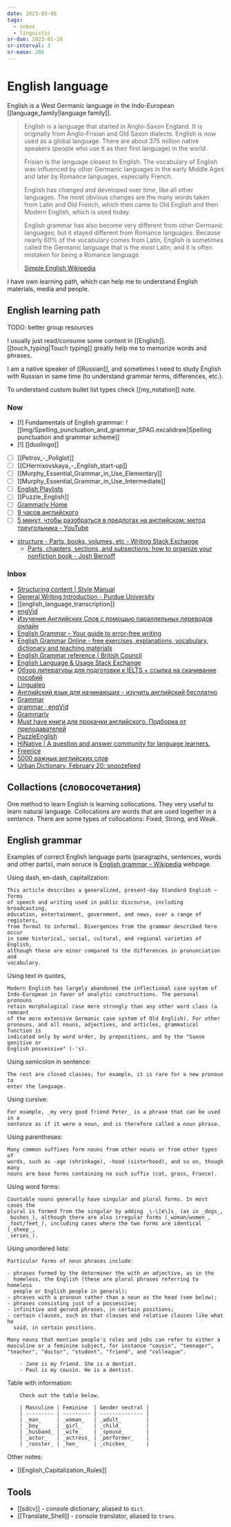 ```yaml
---
date: 2023-03-06
tags:
  - inbox
  - linguistic
sr-due: 2023-01-28
sr-interval: 3
sr-ease: 206
---
```


# English language

English is a West Germanic language in the Indo-European
[[language_family|language family]].

> English is a language that started in Anglo-Saxon England. It is originally
> from Anglo-Frisian and Old Saxon dialects. English is now used as a global
> language. There are about 375 million native speakers (people who use it as
> their first language) in the world.
>
> Frisian is the language closest to English. The vocabulary of English was
> influenced by other Germanic languages in the early Middle Ages and later by
> Romance languages, especially French.
>
> English has changed and developed over time, like all other languages. The
> most obvious changes are the many words taken from Latin and Old French, which
> then came to Old English and then Modern English, which is used today.
>
> English grammar has also become very different from other Germanic languages,
> but it stayed different from Romance languages. Because nearly 60% of the
> vocabulary comes from Latin, English is sometimes called the Germanic language
> that is the most Latin, and it is often mistaken for being a Romance language.
>
> [Simple English Wikipedia](https://simple.wikipedia.org/wiki/English_language)

I have own learning path, which can help me to understand English materials,
media and people.

## English learning path

TODO: better group resources

I usually just read/consume some content in [[English]].
[[touch_typing|Touch typing]] greatly help me to memorize words and phrases.

I am a native speaker of [[Russian]], and sometimes I need to study
English with Russian in same time (to understand grammar terms, differences,
etc.).

To understand custom bullet list types check [[my_notation]] note.

### Now

- [!] Fundamentals of English grammar:
      ![[img/Spelling_punctuation_and_grammar_SPAG.excalidraw|Spelling punctuation and grammar scheme]]
- [!] [[duolingo]]
- [ ] [[Petrov_-_Poliglot]]
- [ ] [[CHernixovskaya_-_English_start-up]]
- [ ] [[Murphy_Essential_Grammar_in_Use_Elementary]]
- [ ] [[Murphy_Essential_Grammar_in_Use_Intermediate]]
- [ ] [English Playlists](https://boosty.to/englishplaylists)
- [ ] [[Puzzle_English]]
- [ ] [Grammarly Home](https://www.grammarly.com/blog/capitalization-rules/)
- [ ] [9 часов английского](https://www.youtube.com/watch?v=PqBT7xpmZlE)
- [ ] [5 минут, чтобы разобраться в предлогах на английском: метод треугольника - YouTube](https://www.youtube.com/watch?v=cgYMtuFa8Iw)
- [structure - Parts, books, volumes, etc - Writing Stack Exchange](https://writing.stackexchange.com/questions/7083/parts-books-volumes-etc)
  - [Parts, chapters, sections, and subsections: how to organize your nonfiction book - Josh Bernoff](https://bernoff.com/blog/parts-chapters-sections-and-subsections-how-to-organize-your-nonfiction-book)

### Inbox

- [Structuring content | Style Manual](https://www.stylemanual.gov.au/structuring-content)
- [General Writing Introduction - Purdue University](https://owl.purdue.edu/owl/general_writing/index.html)
- [[english_language_transcription]]
- [engVid](https://www.engvid.com/)
- [Изучение Английских Слов с помощью параллельных переводов онлайн](https://studyenglishwords.com/)
- [English Grammar – Your guide to error-free writing](https://www.englishgrammar.org/)
- [English Grammar Online - free exercises, explanations, vocabulary, dictionary and teaching materials](https://www.ego4u.com/)
- [English Grammar reference | British Council](https://learnenglish.britishcouncil.org/english-grammar-reference)
- [English Language & Usage Stack Exchange](https://english.stackexchange.com/)
- [Обзор литературы для подготовки к IELTS + ссылка на скачивание пособий](https://m.pikabu.ru/story/obzor_literaturyi_dlya_podgotovki_k_ielts__ssyilka_na_skachivanie_posobiy_5632803#comments)
- [Lingualeo](https://lingualeo.com/ru/dashboard)
- [Английский язык для начинающих - изучить английский бесплатно](http://begin-english.ru/)
- [Grammar](https://www.reddit.com/r/grammar/)
- [grammar · engVid](https://www.engvid.com/topic/grammar/)
- [Grammarly](https://www.grammarly.com/blog/)
- [Must have книги для прокачки английского. Подборка от преподавателей](https://m.geektimes.ru/post/295267/comments/)
- [PuzzleEnglish](https://puzzle-english.com/)
- [HiNative | A question and answer community for language learners.](https://hinative.com/en-US)
- [Freerice](https://freerice.com/categories/english-vocabulary)
- [5000 важных английских слов](https://britlex.ru/dictionary.php)
- [Urban Dictionary, February 20: snoozefeed](http://www.urbandictionary.com/)

## Collactions (словосочетания)

One method to learn English is learning collocations. They very useful to learn
natural language. Collocations are words that are used together in a sentence.
There are some types of collocations: Fixed, Strong, and Weak.

## English grammar

Examples of correct English language parts (paragraphs, sentences, words and
other parts), main soruce is [English grammar -
Wikipedia](https://en.wikipedia.org/wiki/English_grammar) webpage.

Using dash, en-dash, capitalization:

    This article describes a generalized, present-day Standard English – forms
    of speech and writing used in public discourse, including broadcasting,
    education, entertainment, government, and news, over a range of registers,
    from formal to informal. Divergences from the grammar described here occur
    in some historical, social, cultural, and regional varieties of English,
    although these are minor compared to the differences in pronunciation and
    vocabulary.

Using text in quotes,

    Modern English has largely abandoned the inflectional case system of
    Indo-European in favor of analytic constructions. The personal pronouns
    retain morphological case more strongly than any other word class (a remnant
    of the more extensive Germanic case system of Old English). For other
    pronouns, and all nouns, adjectives, and articles, grammatical function is
    indicated only by word order, by prepositions, and by the "Saxon genitive or
    English possessive" (-'s).

Using semicolon in sentence:

    The rest are closed classes; for example, it is rare for a new pronoun to
    enter the language.

Using cursive:

    For example, _my very good friend Peter_ is a phrase that can be used in a
    sentence as if it were a noun, and is therefore called a noun phrase.

Using parentheses:

    Many common suffixes form nouns from other nouns or from other types of
    words, such as -age (shrinkage), -hood (sisterhood), and so on, though many
    nouns are base forms containing no such suffix (cat, grass, France).

Using word forms:

    Countable nouns generally have singular and plural forms. In most cases the
    plural is formed from the singular by adding _\-\[e\]s_ (as in _dogs_,
    _bushes_), although there are also irregular forms (_woman/women_,
    _foot/feet_), including cases where the two forms are identical (_sheep_,
    _series_).

Using unordered lists:

    Particular forms of noun phrases include:

    - phrases formed by the determiner the with an adjective, as in the
      homeless, the English (these are plural phrases referring to homeless
      people or English people in general);
    - phrases with a pronoun rather than a noun as the head (see below);
    - phrases consisting just of a possessive;
    - infinitive and gerund phrases, in certain positions;
    - certain clauses, such as that clauses and relative clauses like what he
      said, in certain positions.

    Many nouns that mention people's roles and jobs can refer to either a
    masculine or a feminine subject, for instance "cousin", "teenager",
    "teacher", "doctor", "student", "friend", and "colleague".

        - Jane is my friend. She is a dentist.
        - Paul is my cousin. He is a dentist.

Table with information:

        Check out the table below.

        | Masculine | Feminine  | Gender neutral |
        | --------- | --------- | -------------- |
        | _man_     | _woman_   | _adult_        |
        | _boy_     | _girl_    | _child_        |
        | _husband_ | _wife_    | _spouse_       |
        | _actor_   | _actress_ | _performer_    |
        | _rooster_ | _hen_     | _chicken_      |

Other notes:

- [[English_Capitalization_Rules]]

## Tools

- [[sdcv]] - console dictionary, aliased to `dict`.
- [[Translate_Shell]] - console translator, aliased to `trans`.
